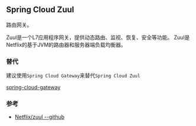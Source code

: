Spring Cloud Zuul
---------------------------
路由网关。

Zuul是一个L7应用程序网关，提供动态路由、监视、恢复、安全等功能。
Zuul是Netflix的基于JVM的路由器和服务器端负载均衡器。

### 替代

建议使用`Spring Cloud Gateway`来替代`Spring Cloud Zuul`

[spring-cloud-gateway](https://spring.io/projects/spring-cloud-gateway)

### 参考

 - [Netflix/zuul  --github](https://github.com/Netflix/zuul)


